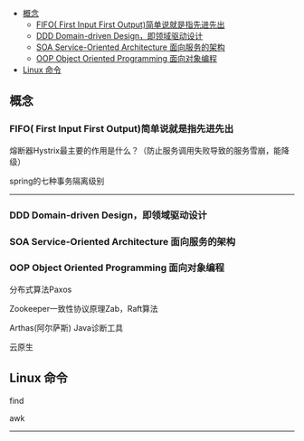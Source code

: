 
<!-- TOC -->

- [概念](#概念)
    - [FIFO( First Input First Output)简单说就是指先进先出](#fifo-first-input-first-output简单说就是指先进先出)
    - [DDD   Domain-driven Design，即领域驱动设计](#ddd---domain-driven-design即领域驱动设计)
    - [SOA   Service-Oriented Architecture  面向服务的架构](#soa---service-oriented-architecture--面向服务的架构)
    - [OOP   Object Oriented Programming  面向对象编程](#oop---object-oriented-programming--面向对象编程)
- [Linux 命令](#linux-命令)

<!-- /TOC -->

## 概念

### FIFO( First Input First Output)简单说就是指先进先出

熔断器Hystrix最主要的作用是什么？（防止服务调用失败导致的服务雪崩，能降级）

spring的七种事务隔离级别

---

### DDD   Domain-driven Design，即领域驱动设计


### SOA   Service-Oriented Architecture  面向服务的架构
 

### OOP   Object Oriented Programming  面向对象编程




分布式算法Paxos

Zookeeper一致性协议原理Zab，Raft算法



Arthas(阿尔萨斯)  Java诊断工具


云原生


## Linux 命令 

find

awk




---

